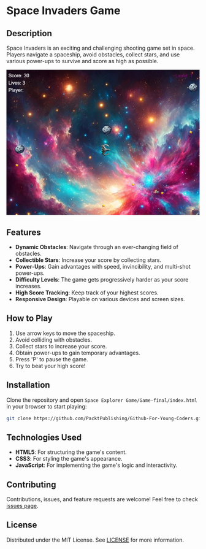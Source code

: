 # Space Invaders Game

## Description

Space Invaders is an exciting and challenging shooting game set in space. Players navigate a spaceship, avoid obstacles, collect stars, and use various power-ups to survive and score as high as possible.

<p align="center">
  <img src="images/spaceexplorer.jpg" alt="SpaceInvaders">
</p>

## Features

- **Dynamic Obstacles**: Navigate through an ever-changing field of obstacles.
- **Collectible Stars**: Increase your score by collecting stars.
- **Power-Ups**: Gain advantages with speed, invincibility, and multi-shot power-ups.
- **Difficulty Levels**: The game gets progressively harder as your score increases.
- **High Score Tracking**: Keep track of your highest scores.
- **Responsive Design**: Playable on various devices and screen sizes.

## How to Play

1. Use arrow keys to move the spaceship.
2. Avoid colliding with obstacles.
3. Collect stars to increase your score.
4. Obtain power-ups to gain temporary advantages.
5. Press 'P' to pause the game.
6. Try to beat your high score!

## Installation

Clone the repository and open `Space Explorer Game/Game-final/index.html` in your browser to start playing:

```bash
git clone https://github.com/PacktPublishing/Github-For-Young-Coders.git
```

## Technologies Used

- **HTML5**: For structuring the game's content.
- **CSS3**: For styling the game's appearance.
- **JavaScript**: For implementing the game's logic and interactivity.

## Contributing

Contributions, issues, and feature requests are welcome! Feel free to check [issues page](https://github.com/PacktPublishing/Github-For-Young-Coders/issues).

## License

Distributed under the MIT License. See [LICENSE](https://github.com/PacktPublishing/Github-For-Young-Coders/blob/main/Space%20Explorer%20Game/Game-final/LICENSE) for more information.
